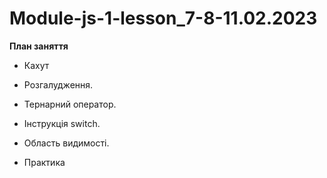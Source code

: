 # Module-js-1-lesson_7-8-11.02.2023

**План заняття**
- Кахут
- Розгалудження. 
- Тернарний оператор.
- Інструкція switch. 
- Область видимості.
  
- Практика 